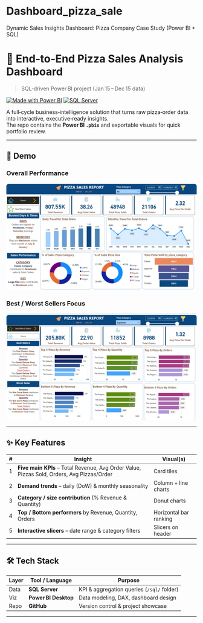 # Dashboard_pizza_sale
Dynamic Sales Insights Dashboard: Pizza Company Case Study (Power BI + SQL)
# 🍕 End‑to‑End Pizza Sales Analysis Dashboard  
> SQL‑driven Power BI project (Jan 15 – Dec 15 data)

[![Made with Power BI](https://img.shields.io/badge/Power%20BI-Data Viz-yellow)](https://powerbi.microsoft.com/) 
[![SQL Server](https://img.shields.io/badge/SQL‑Server-KPIs-blue)]()

A full‑cycle business‑intelligence solution that turns raw pizza‑order data into interactive, executive‑ready insights.  
The repo contains the **Power BI `.pbix`** and exportable visuals for quick portfolio review.

---

## 🚀 Demo

### Overall Performance  
![Pizza Dashboard – Overall](./IMG-20250628-WA0004.jpg)

### Best / Worst Sellers Focus  
![Pizza Dashboard – Best vs Worst](./IMG-20250628-WA0003.jpg)

---

## ✨ Key Features

| # | Insight | Visual(s) |
|---|---------|-----------|
| 1 | **Five main KPIs** – Total Revenue, Avg Order Value, Pizzas Sold, Orders, Avg Pizzas/Order | Card tiles |
| 2 | **Demand trends** – daily (DoW) & monthly seasonality | Column + line charts |
| 3 | **Category / size contribution** (% Revenue & Quantity) | Donut charts |
| 4 | **Top / Bottom performers** by Revenue, Quantity, Orders | Horizontal bar ranking |
| 5 | **Interactive slicers** – date range & category filters | Slicers on header |

---

## 🛠️ Tech Stack

| Layer | Tool / Language | Purpose |
|-------|-----------------|---------|
| Data | **SQL Server** | KPI & aggregation queries (`/sql/` folder) |
| Viz  | **Power BI Desktop** | Data modeling, DAX, dashboard design |
| Repo | **GitHub** | Version control & project showcase |

---


